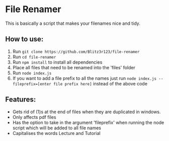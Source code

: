 # File Renamer
This is basically a script that makes your filenames nice and tidy.

## How to use:
1. Run `git clone https://github.com/Blitz3r123/file-renamer`
2. Run `cd file-renamer`
3. Run `npm install` to install all dependencies
4. Place all files that need to be renamed into the 'files' folder
5. Run `node index.js`
6. If you want to add a file prefix to all the names just run `node index.js --fileprefix=[enter file prefix here]` instead of the above code

## Features:
- Gets rid of (1)s at the end of files when they are duplicated in windows.
- Only affects pdf files
- Has the option to take in the argument 'fileprefix' when running the node script which will be added to all file names
- Capitalises the words Lecture and Tutorial
